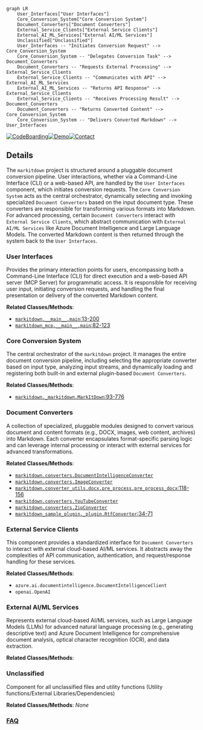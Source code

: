```mermaid
graph LR
    User_Interfaces["User Interfaces"]
    Core_Conversion_System["Core Conversion System"]
    Document_Converters["Document Converters"]
    External_Service_Clients["External Service Clients"]
    External_AI_ML_Services["External AI/ML Services"]
    Unclassified["Unclassified"]
    User_Interfaces -- "Initiates Conversion Request" --> Core_Conversion_System
    Core_Conversion_System -- "Delegates Conversion Task" --> Document_Converters
    Document_Converters -- "Requests External Processing" --> External_Service_Clients
    External_Service_Clients -- "Communicates with API" --> External_AI_ML_Services
    External_AI_ML_Services -- "Returns API Response" --> External_Service_Clients
    External_Service_Clients -- "Receives Processing Result" --> Document_Converters
    Document_Converters -- "Returns Converted Content" --> Core_Conversion_System
    Core_Conversion_System -- "Delivers Converted Markdown" --> User_Interfaces
```

[![CodeBoarding](https://img.shields.io/badge/Generated%20by-CodeBoarding-9cf?style=flat-square)](https://github.com/CodeBoarding/CodeBoarding)[![Demo](https://img.shields.io/badge/Try%20our-Demo-blue?style=flat-square)](https://www.codeboarding.org/diagrams)[![Contact](https://img.shields.io/badge/Contact%20us%20-%20contact@codeboarding.org-lightgrey?style=flat-square)](mailto:contact@codeboarding.org)

## Details

The `markitdown` project is structured around a pluggable document conversion pipeline. User interactions, whether via a Command-Line Interface (CLI) or a web-based API, are handled by the `User Interfaces` component, which initiates conversion requests. The `Core Conversion System` acts as the central orchestrator, dynamically selecting and invoking specialized `Document Converters` based on the input document type. These converters are responsible for transforming various formats into Markdown. For advanced processing, certain `Document Converters` interact with `External Service Clients`, which abstract communication with `External AI/ML Services` like Azure Document Intelligence and Large Language Models. The converted Markdown content is then returned through the system back to the `User Interfaces`.

### User Interfaces
Provides the primary interaction points for users, encompassing both a Command-Line Interface (CLI) for direct execution and a web-based API server (MCP Server) for programmatic access. It is responsible for receiving user input, initiating conversion requests, and handling the final presentation or delivery of the converted Markdown content.


**Related Classes/Methods**:

- <a href="https://github.com/microsoft/markitdown/blob/mainpackages/markitdown/src/markitdown/__main__.py#L13-L200" target="_blank" rel="noopener noreferrer">`markitdown.__main__.main`:13-200</a>
- <a href="https://github.com/microsoft/markitdown/blob/mainpackages/markitdown-mcp/src/markitdown_mcp/__main__.py#L82-L123" target="_blank" rel="noopener noreferrer">`markitdown_mcp.__main__.main`:82-123</a>


### Core Conversion System
The central orchestrator of the `markitdown` project. It manages the entire document conversion pipeline, including selecting the appropriate converter based on input type, analyzing input streams, and dynamically loading and registering both built-in and external plugin-based `Document Converters`.


**Related Classes/Methods**:

- <a href="https://github.com/microsoft/markitdown/blob/mainpackages/markitdown/src/markitdown/_markitdown.py#L93-L776" target="_blank" rel="noopener noreferrer">`markitdown._markitdown.MarkItDown`:93-776</a>


### Document Converters
A collection of specialized, pluggable modules designed to convert various document and content formats (e.g., DOCX, images, web content, archives) into Markdown. Each converter encapsulates format-specific parsing logic and can leverage internal processing or interact with external services for advanced transformations.


**Related Classes/Methods**:

- <a href="https://github.com/microsoft/markitdown/blob/mainpackages/markitdown/src/markitdown/converters/_doc_intel_converter.py" target="_blank" rel="noopener noreferrer">`markitdown.converters.DocumentIntelligenceConverter`</a>
- <a href="https://github.com/microsoft/markitdown/blob/mainpackages/markitdown/src/markitdown/converters/_image_converter.py" target="_blank" rel="noopener noreferrer">`markitdown.converters.ImageConverter`</a>
- <a href="https://github.com/microsoft/markitdown/blob/mainpackages/markitdown/src/markitdown/converter_utils/docx/pre_process.py#L118-L156" target="_blank" rel="noopener noreferrer">`markitdown.converter_utils.docx.pre_process.pre_process_docx`:118-156</a>
- <a href="https://github.com/microsoft/markitdown/blob/mainpackages/markitdown/src/markitdown/converters/_youtube_converter.py" target="_blank" rel="noopener noreferrer">`markitdown.converters.YouTubeConverter`</a>
- <a href="https://github.com/microsoft/markitdown/blob/mainpackages/markitdown/src/markitdown/converters/_zip_converter.py" target="_blank" rel="noopener noreferrer">`markitdown.converters.ZipConverter`</a>
- <a href="https://github.com/microsoft/markitdown/blob/mainpackages/markitdown-sample-plugin/src/markitdown_sample_plugin/_plugin.py#L34-L71" target="_blank" rel="noopener noreferrer">`markitdown_sample_plugin._plugin.RtfConverter`:34-71</a>


### External Service Clients
This component provides a standardized interface for `Document Converters` to interact with external cloud-based AI/ML services. It abstracts away the complexities of API communication, authentication, and request/response handling for these services.


**Related Classes/Methods**:

- `azure.ai.documentintelligence.DocumentIntelligenceClient`
- `openai.OpenAI`


### External AI/ML Services
Represents external cloud-based AI/ML services, such as Large Language Models (LLMs) for advanced natural language processing (e.g., generating descriptive text) and Azure Document Intelligence for comprehensive document analysis, optical character recognition (OCR), and data extraction.


**Related Classes/Methods**:



### Unclassified
Component for all unclassified files and utility functions (Utility functions/External Libraries/Dependencies)


**Related Classes/Methods**: _None_



### [FAQ](https://github.com/CodeBoarding/GeneratedOnBoardings/tree/main?tab=readme-ov-file#faq)